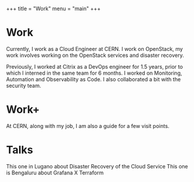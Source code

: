 +++
title = "Work"
menu = "main"
+++

# Work

Currently, I work as a Cloud Engineer at CERN. I work on OpenStack, my work involves working on the OpenStack services and disaster recovery. 

Previously, I worked at Citrix as a DevOps engineer for 1.5 years, prior to which I interned in the same team for 6 months. I worked on Monitoring, Automation and Observability as Code. I also collaborated a bit with the security team.

# Work+
At CERN, along with my job, I am also a guide for a few visit points.

# Talks
This one in Lugano about Disaster Recovery of the Cloud Service
This one is Bengaluru about Grafana X Terraform